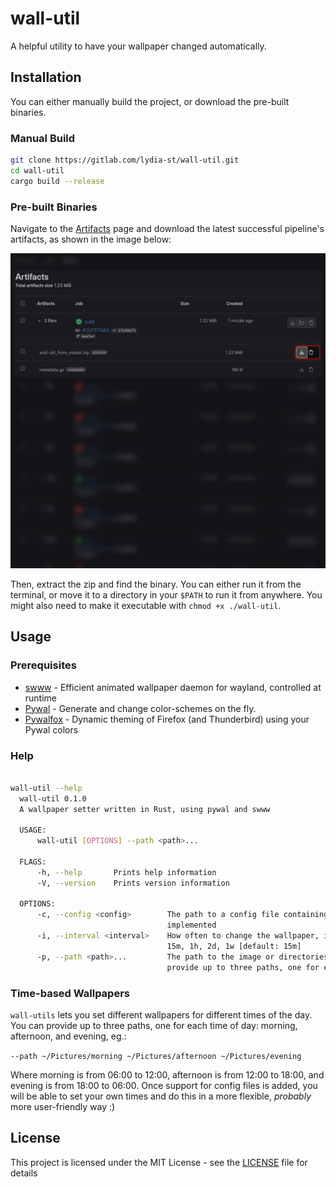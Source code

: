 # wall-util

A helpful utility to have your wallpaper changed automatically.

## Installation

You can either manually build the project, or download the pre-built binaries.

### Manual Build

```bash
git clone https://gitlab.com/lydia-st/wall-util.git
cd wall-util
cargo build --release
```

### Pre-built Binaries

Navigate to the [Artifacts](https://gitlab.com/lydia-st/wall-util/-/artifacts) page and download the latest successful 
pipeline's artifacts, as shown in the image below:

![A screenshot of a computer screen showing a list of artifacts titled "Artifacts". The total size of the artifacts is 1.23 MiB. There are two artifacts listed: "wall-util_from_master.zip archive" (size: 1.22 MiB, created 1 minute ago) and "metadata.gz" (size: 190 B).](assets/artifact.png)

Then, extract the zip and find the binary. You can either run it from the terminal, or move it to a directory in your 
`$PATH` to run it from anywhere. You might also need to make it executable with `chmod +x ./wall-util`.

## Usage

### Prerequisites

- [swww](https://github.com/LGFae/swww) - Efficient animated wallpaper daemon for wayland, controlled at runtime
- [Pywal](https://github.com/dylanaraps/pywal) - Generate and change color-schemes on the fly.
- [Pywalfox](https://github.com/Frewacom/pywalfox) -  Dynamic theming of Firefox (and Thunderbird) using your Pywal colors

### Help

```bash

wall-util --help
  wall-util 0.1.0
  A wallpaper setter written in Rust, using pywal and swww
  
  USAGE:
      wall-util [OPTIONS] --path <path>...
  
  FLAGS:
      -h, --help       Prints help information
      -V, --version    Prints version information
  
  OPTIONS:
      -c, --config <config>        The path to a config file containing the interval and paths. NOTE: This is not yet
                                   implemented
      -i, --interval <interval>    How often to change the wallpaper, in seconds, minutes, hours, days, or weeks. Example:
                                   15m, 1h, 2d, 1w [default: 15m]
      -p, --path <path>...         The path to the image or directories containing images to use as wallpapers. You can
                                   provide up to three paths, one for each time of day: morning, afternoon, and evening
```

### Time-based Wallpapers

`wall-utils` lets you set different wallpapers for different times of the day. You can provide up to three paths, 
one for each time of day: morning, afternoon, and evening, eg.:

`--path ~/Pictures/morning ~/Pictures/afternoon ~/Pictures/evening`

Where morning is from 06:00 to 12:00, afternoon is from 12:00 to 18:00, and evening is from 18:00 to 06:00.
Once support for config files is added, you will be able to set your own times and do this in a more flexible, 
_probably_ more user-friendly way :)


## License

This project is licensed under the MIT License - see the [LICENSE](LICENSE) file for details


